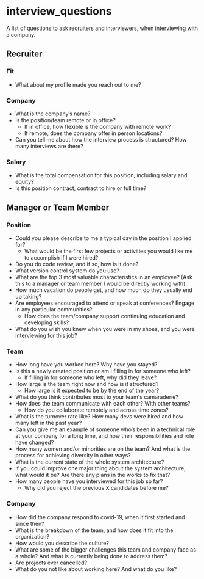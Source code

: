# interview_questions
A list of questions to ask recruiters and interviewers, when interviewing with a company.

## Recruiter

### Fit

- What about my profile made you reach out to me?

### Company

- What is the company’s name?
- Is the position/team remote or in office?
    - If in office, how flexible is the company with remote work?
    - If remote, does the company offer in person locations?
- Can you tell me about how the interview process is structured? How many interviews are there?

### Salary

- What is the total compensation for this position, including salary and equity?
- Is this position contract, contract to hire or full time?

## Manager or Team Member

### Position

- Could you please describe to me a typical day in the position I applied for?
    - What would be the first few projects or activities you would like me to accomplish if I were hired?
- Do you do code review, and if so, how is it done?
- What version control system do you use?
- What are the top 3 most valuable characteristics in an employee? (Ask this to a manager or team member I would be directly working with).
- How much vacation do people get, and how much do they usually end up taking?
- Are employees encouraged to attend or speak at conferences? Engage in any particular communities?
    - How does the team/company support continuing education and developing skills?
- What do you wish you knew when you were in my shoes, and you were interviewing for this job?

### Team

- How long have you worked here? Why have you stayed?
- Is this a newly created position or am I filling in for someone who left?
    - If filling in for someone who left, why did they leave?
- How large is the team right now and how is it structured?
    - How large is it expected to be by the end of the year?
- What do you think contributes most to your team's camaraderie?
- How does the team communicate with each other? With other teams?
    - How do you collaborate remotely and across time zones?
- What is the turnover rate like? How many devs were hired and how many left in the past year?
- Can you give me an example of someone who’s been in a technical role at your company for a long time, and how their responsibilities and role have changed?
- How many women and/or minorities are on the team? And what is the process for achieving diversity in other ways?
- What is the current state of the whole system architecture?
- If you could improve one major thing about the system architecture, what would it be? Are there any plans in the works to fix that?
- How many people have you interviewed for this job so far?
    - Why did you reject the previous X candidates before me?

### Company

- How did the company respond to covid-19, when it first started and since then?
- What is the breakdown of the team, and how does it fit into the organization?
- How would you describe the culture?
- What are some of the bigger challenges this team and company face as a whole? And what is currently being done to address them?
- Are projects ever cancelled?
- What do you not like about working here? And what do you like?
